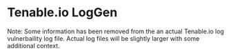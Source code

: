 # Tenable.io LogGen
Note: Some information has been removed from the an actual Tenable.io log vulnerbaility log file. Actual log files will be slightly larger with some additional context.